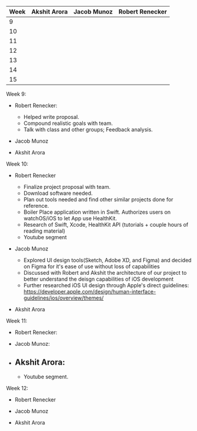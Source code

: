 | Week | Akshit Arora | Jacob Munoz | Robert Renecker |
|------|--------------|-------------|-----------------|
| 9    |              |             |                 |
| 10   |              |             |                 |
| 11   |              |             |                 |
| 12   |              |             |                 |
| 13   |              |             |                 |
| 14   |              |             |                 |
| 15   |              |             |                 |



Week 9:
  - Robert Renecker:
    - Helped write proposal.
    - Compound realistic goals with team.
    - Talk with class and other groups; Feedback analysis.

 - Jacob Munoz

 - Akshit Arora

 Week 10:
  - Robert Renecker
    - Finalize project proposal with team.
    - Download software needed.
    - Plan out tools needed and find other similar projects done for reference.
    - Boiler Place application written in Swift. Authorizes users on watchOS/iOS to let App use HealthKit.
    - Research of Swift, Xcode, HealthKit API (tutorials + couple hours of reading material)
    - Youtube segment

  - Jacob Munoz
    - Explored UI design tools(Sketch, Adobe XD, and Figma) and decided on Figma for it's ease of use without loss of capabilities
    - Discussed with Robert and Akshit the architecture of our project to better understand the deisgn capabilities of iOS development
    - Further researched iOS UI design through Apple's direct guidelines: https://developer.apple.com/design/human-interface-guidelines/ios/overview/themes/
  - Akshit Arora



Week 11:

- Robert Renecker:

- Jacob Munoz:

- Akshit Arora:
  -
  - Youtube segment.


Week 12:
 - Robert Renecker

 - Jacob Munoz

 - Akshit Arora
